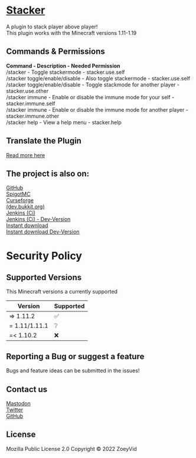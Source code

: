 # [Stacker](https://github.com/ZoeyVid/Stacker)

A plugin to stack player above player! <br/>
This plugin works with the Minecraft versions 1.11-1.19

## Commands & Permissions

**Command - Description - Needed Permission** <br/>
/stacker - Toggle stackermode - stacker.use.self <br/>
/stacker toggle/enable/disable - Also toggle stackermode - stacker.use.self <br/>
/stacker toggle/enable/disable <player> - Toggle stackmode for another player - stacker.use.other <br/>
/stacker immune - Enable or disable the immune mode for your self - stacker.immune.self <br/>
/stacker immune <player> - Enable or disable the immune mode for another player - stacker.immune.other <br/>
/stacker help - View a help menu - stacker.help <br/>

## Translate the Plugin

[Read more here](https://github.com/ZoeyVid/Stacker/tree/main/languages/README.md)

## The project is also on:

[GitHub](https://github.com/ZoeyVid/Stacker) <br/>
[SpigotMC](https://www.spigotmc.org/resources/stacker.94586) <br/>
[Curseforge](https://www.curseforge.com/minecraft/bukkit-plugins/playerstackerplugin) <br/>
[(dev.bukkit.org)](https://dev.bukkit.org/projects/playerstackerplugin) <br/>
[Jenkins (Ci)](https://ci.zvcdn.de/job/Stacker) <br>
[Jenkins (Ci) - Dev-Version](https://ci.zvcdn.de/job/Stacker-Dev) <br>
[Instant download](https://ci.zvcdn.de/job/Stacker/lastSuccessfulBuild/artifact/target/stacker.jar) <br>
[Instant download Dev-Version](https://ci.zvcdn.de/job/Stacker-Dev/lastSuccessfulBuild/artifact/target/stacker.jar) <br>

# Security Policy

## Supported Versions

This Minecraft versions a currently supported

| Version          | Supported |
| ---------------- | ----------|
| => 1.11.2        | ✅        |
| =  1.11/1.11.1   | ❔        |
| =< 1.10.2        | ❌        |

## Reporting a Bug or suggest a feature

Bugs and feature ideas can be submitted in the issues!
  
## Contact us

[Mastodon](https://social.zoeyvid.de/@ZoeyVid) <br/>
[Twitter](https://twitter.com/ZoeyVid) <br/>
[GitHub](https://github.com/ZoeyVid) <br/>

## License

Mozilla Public License 2.0 Copyright © 2022 ZoeyVid
